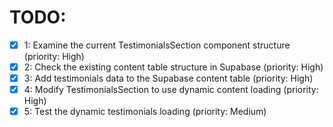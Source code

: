 # TODO:

- [x] 1: Examine the current TestimonialsSection component structure (priority: High)
- [x] 2: Check the existing content table structure in Supabase (priority: High)
- [x] 3: Add testimonials data to the Supabase content table (priority: High)
- [x] 4: Modify TestimonialsSection to use dynamic content loading (priority: High)
- [x] 5: Test the dynamic testimonials loading (priority: Medium)
